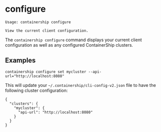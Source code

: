 # configure

```
Usage: containership configure

View the current client configuration.
```

The `containership configure` command displays your current client configuration as well as any configured ContainerShip clusters.

## Examples

```
containership configure set mycluster --api-url="http://localhost:8080"
```

This will update your `~/.containership/cli-config-v2.json` file to have the following cluster configuration:

```
{
  "clusters": {
    "mycluster": {
      "api-url": "http://localhost:8080"
    }
  } 
}
```



